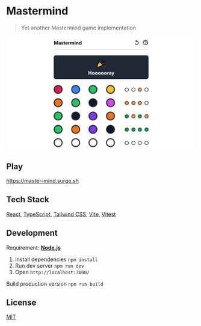 # Mastermind

> Yet another Mastermind game implementation

![Screenshot](screenshot.png)

## Play

https://master-mind.surge.sh

## Tech Stack

[React](https://reactjs.org/),
[TypeScript](https://typescriptlang.org/),
[Tailwind CSS](https://tailwindcss.com/),
[Vite](https://vitejs.dev/),
[Vitest](https://vitest.dev/)

## Development
Requirement: [**Node.js**](https://nodejs.org/)

1. Install dependencies `npm install`
2. Run dev server `npm run dev`
3. Open `http://localhost:3000/`

Build production version `npm run build`

## License

[MIT](LICENSE)
